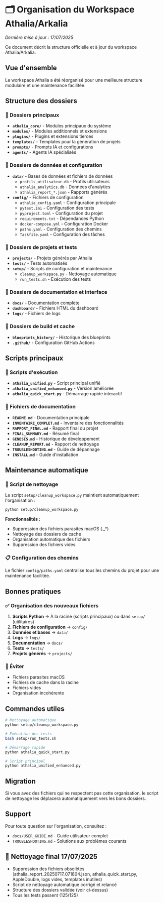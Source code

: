 # 🗂️ Organisation du Workspace Athalia/Arkalia

*Dernière mise à jour : 17/07/2025*

Ce document décrit la structure officielle et à jour du workspace Athalia/Arkalia.

## Vue d'ensemble

Le workspace Athalia a été réorganisé pour une meilleure structure modulaire et une maintenance facilitée.

## Structure des dossiers

### 📁 Dossiers principaux
- **`athalia_core/`** - Modules principaux du système
- **`modules/`** - Modules additionnels et extensions
- **`plugins/`** - Plugins et extensions tierces
- **`templates/`** - Templates pour la génération de projets
- **`prompts/`** - Prompts IA et configurations
- **`agents/`** - Agents IA spécialisés

### 📁 Dossiers de données et configuration
- **`data/`** - Bases de données et fichiers de données
  - `profils_utilisateur.db` - Profils utilisateurs
  - `athalia_analytics.db` - Données d'analytics
  - `athalia_report_*.json` - Rapports générés
- **`config/`** - Fichiers de configuration
  - `athalia_config.yaml` - Configuration principale
  - `pytest.ini` - Configuration des tests
  - `pyproject.toml` - Configuration du projet
  - `requirements.txt` - Dépendances Python
  - `docker-compose.yml` - Configuration Docker
  - `paths.yaml` - Configuration des chemins
  - `Taskfile.yaml` - Configuration des tâches

### 📁 Dossiers de projets et tests
- **`projects/`** - Projets générés par Athalia
- **`tests/`** - Tests automatisés
- **`setup/`** - Scripts de configuration et maintenance
  - `cleanup_workspace.py` - Nettoyage automatique
  - `run_tests.sh` - Exécution des tests

### 📁 Dossiers de documentation et interface
- **`docs/`** - Documentation complète
- **`dashboard/`** - Fichiers HTML du dashboard
- **`logs/`** - Fichiers de logs

### 📁 Dossiers de build et cache
- **`blueprints_history/`** - Historique des blueprints
- **`.github/`** - Configuration GitHub Actions

## Scripts principaux

### 🚀 Scripts d'exécution
- **`athalia_unified.py`** - Script principal unifié
- **`athalia_unified_enhanced.py`** - Version améliorée
- **`athalia_quick_start.py`** - Démarrage rapide interactif

### 📄 Fichiers de documentation
- **`README.md`** - Documentation principale
- **`INVENTAIRE_COMPLET.md`** - Inventaire des fonctionnalités
- **`RAPPORT_FINAL.md`** - Rapport final du projet
- **`FINAL_SUMMARY.md`** - Résumé final
- **`GENESIS.md`** - Historique de développement
- **`CLEANUP_REPORT.md`** - Rapport de nettoyage
- **`TROUBLESHOOTING.md`** - Guide de dépannage
- **`INSTALL.md`** - Guide d'installation

## Maintenance automatique

### 🧹 Script de nettoyage
Le script `setup/cleanup_workspace.py` maintient automatiquement l'organisation :

```bash
python setup/cleanup_workspace.py
```

**Fonctionnalités :**
- Suppression des fichiers parasites macOS (._*)
- Nettoyage des dossiers de cache
- Organisation automatique des fichiers
- Suppression des fichiers vides

### 📋 Configuration des chemins
Le fichier `config/paths.yaml` centralise tous les chemins du projet pour une maintenance facilitée.

## Bonnes pratiques

### ✅ Organisation des nouveaux fichiers
1. **Scripts Python** → À la racine (scripts principaux) ou dans `setup/` (utilitaires)
2. **Fichiers de configuration** → `config/`
3. **Données et bases** → `data/`
4. **Logs** → `logs/`
5. **Documentation** → `docs/`
6. **Tests** → `tests/`
7. **Projets générés** → `projects/`

### 🚫 Éviter
- Fichiers parasites macOS
- Fichiers de cache dans la racine
- Fichiers vides
- Organisation incohérente

## Commandes utiles

```bash
# Nettoyage automatique
python setup/cleanup_workspace.py

# Exécution des tests
bash setup/run_tests.sh

# Démarrage rapide
python athalia_quick_start.py

# Script principal
python athalia_unified_enhanced.py
```

## Migration

Si vous avez des fichiers qui ne respectent pas cette organisation, le script de nettoyage les déplacera automatiquement vers les bons dossiers.

## Support

Pour toute question sur l'organisation, consultez :
- `docs/USER_GUIDE.md` - Guide utilisateur complet
- `TROUBLESHOOTING.md` - Solutions aux problèmes courants 

## 🧹 Nettoyage final 17/07/2025
- Suppression des fichiers obsolètes (athalia_report_20250717_071804.json, athalia_quick_start.py, AppleDouble, logs vides, templates inutiles)
- Script de nettoyage automatique corrigé et relancé
- Structure des dossiers validée (voir ci-dessus)
- Tous les tests passent (125/125) 